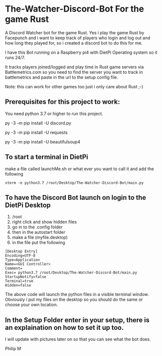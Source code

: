 # The-Watcher-Discord-Bot For the game Rust
A Discord Watcher bot for the game Rust.
Yes i play the game Rust by Facepunch and i want to keep track of players who login and log out and how long they played for, so i created a discord bot to do this for me.

I have this Bot running on a Raspberry pi4 with DietPi Operating system so it runs 24/7.

It tracks players joined/logged and play time in Rust game servers via Battlemetrics.com so you need to find the server you want to track in battlemetrics and paste in the url to the setup config file.

Note: this can work for other games too just i only care about Rust ;-)

## Prerequisites for this project to work:

You need python 3.7 or higher to run this project.

py -3 -m pip install -U discord.py

py -3 -m pip install -U requests

py -3 -m pip install -U beautifulsoup4

## To start a terminal in DietPi
make a file called launchMe.sh or what ever you want to call it and add the following
```
xterm -e python3.7 /root/Desktop/The-Watcher-Discord-Bot/main.py
```

## To have the Discord Bot launch on login to the DietPi Desktop

1. /root
2. right click and show hidden files
3. go in to the .config folder
4. then in the autostart folder
5. make a file (myfile.desktop)
6. in the file put the following

```
[Desktop Entry]
Encoding=UTF-8
Type=Application
Name=<GUI Controller>
Comment=
Exec= python3.7 /root/Desktop/The-Watcher-Discord-Bot/main.py
StartupNotify=false
Terminal=true
Hidden=false
```

The above code will launch the python files in a visible terminal window.
Obviously i put my files on the desktop so you should do the same or choose your own location.

## In the Setup Folder enter in your setup, there is an explaination on how to set it up too.

I will update with pictures later on so that you can see what the bot does.

Philip M



